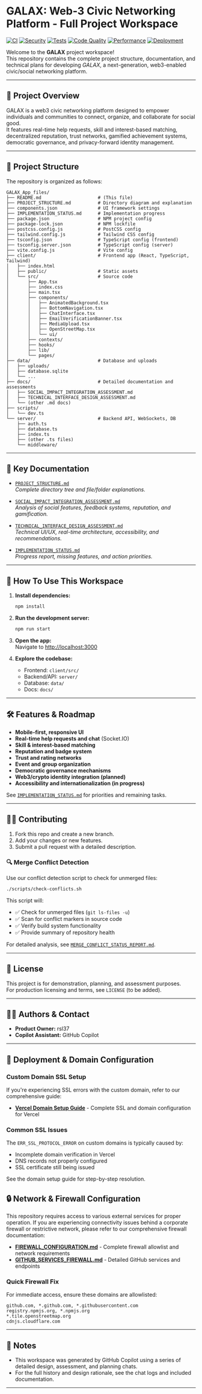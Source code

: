 # GALAX: Web-3 Civic Networking Platform - Full Project Workspace

[![CI](https://github.com/rsl37/GALAX_App/workflows/Continuous%20Integration/badge.svg)](https://github.com/rsl37/GALAX_App/actions/workflows/ci.yml)
[![Security](https://github.com/rsl37/GALAX_App/workflows/Security%20Checks/badge.svg)](https://github.com/rsl37/GALAX_App/actions/workflows/security.yml)
[![Tests](https://github.com/rsl37/GALAX_App/workflows/Testing/badge.svg)](https://github.com/rsl37/GALAX_App/actions/workflows/testing.yml)
[![Code Quality](https://github.com/rsl37/GALAX_App/workflows/Code%20Quality/badge.svg)](https://github.com/rsl37/GALAX_App/actions/workflows/code-quality.yml)
[![Performance](https://github.com/rsl37/GALAX_App/workflows/Performance%20Checks/badge.svg)](https://github.com/rsl37/GALAX_App/actions/workflows/performance.yml)
[![Deployment](https://github.com/rsl37/GALAX_App/workflows/Deployment%20Readiness/badge.svg)](https://github.com/rsl37/GALAX_App/actions/workflows/deployment.yml)

Welcome to the **GALAX** project workspace!  
This repository contains the complete project structure, documentation, and technical plans for developing *GALAX*, a next-generation, web3-enabled civic/social networking platform.

---

## 🌌 Project Overview

GALAX is a web3 civic networking platform designed to empower individuals and communities to connect, organize, and collaborate for social good.  
It features real-time help requests, skill and interest-based matching, decentralized reputation, trust networks, gamified achievement systems, democratic governance, and privacy-forward identity management.

---

## 📁 Project Structure

The repository is organized as follows:

```
GALAX_App_files/
├── README.md                     # (This file)
├── PROJECT_STRUCTURE.md          # Directory diagram and explanation
├── components.json               # UI framework settings
├── IMPLEMENTATION_STATUS.md      # Implementation progress
├── package.json                  # NPM project config
├── package-lock.json             # NPM lockfile
├── postcss.config.js             # PostCSS config
├── tailwind.config.js            # Tailwind CSS config
├── tsconfig.json                 # TypeScript config (frontend)
├── tsconfig.server.json          # TypeScript config (server)
├── vite.config.js                # Vite config
├── client/                       # Frontend app (React, TypeScript, Tailwind)
│   ├── index.html
│   ├── public/                   # Static assets
│   └── src/                      # Source code
│       ├── App.tsx
│       ├── index.css
│       ├── main.tsx
│       ├── components/
│       │   ├── AnimatedBackground.tsx
│       │   ├── BottomNavigation.tsx
│       │   ├── ChatInterface.tsx
│       │   ├── EmailVerificationBanner.tsx
│       │   ├── MediaUpload.tsx
│       │   ├── OpenStreetMap.tsx
│       │   └── ui/
│       ├── contexts/
│       ├── hooks/
│       ├── lib/
│       └── pages/
├── data/                         # Database and uploads
│   ├── uploads/
│   ├── database.sqlite
│   └── ...
├── docs/                         # Detailed documentation and assessments
│   ├── SOCIAL_IMPACT_INTEGRATION_ASSESSMENT.md
│   ├── TECHNICAL_INTERFACE_DESIGN_ASSESSMENT.md
│   └── (other .md docs)
├── scripts/
│   └── dev.ts
└── server/                       # Backend API, WebSockets, DB
    ├── auth.ts
    ├── database.ts
    ├── index.ts
    ├── (other .ts files)
    └── middleware/
```

---

## 📑 Key Documentation

- [`PROJECT_STRUCTURE.md`](PROJECT_STRUCTURE.md)  
  *Complete directory tree and file/folder explanations.*

- [`SOCIAL_IMPACT_INTEGRATION_ASSESSMENT.md`](GALAX_App_files/docs/SOCIAL_IMPACT_INTEGRATION_ASSESSMENT.md)  
  *Analysis of social features, feedback systems, reputation, and gamification.*

- [`TECHNICAL_INTERFACE_DESIGN_ASSESSMENT.md`](GALAX_App_files/docs/TECHNICAL_INTERFACE_DESIGN_ASSESSMENT.md)  
  *Technical UI/UX, real-time architecture, accessibility, and recommendations.*

- [`IMPLEMENTATION_STATUS.md`](GALAX_App_files/IMPLEMENTATION_STATUS.md)  
  *Progress report, missing features, and action priorities.*

---

## 🚀 How To Use This Workspace

1. **Install dependencies:**  
   ```bash
   npm install
   ```

2. **Run the development server:**  
   ```bash
   npm run start
   ```

3. **Open the app:**  
   Navigate to [http://localhost:3000](http://localhost:3000)

4. **Explore the codebase:**  
   - Frontend: `client/src/`
   - Backend/API: `server/`
   - Database: `data/`
   - Docs: `docs/`

---

## 🛠️ Features & Roadmap

- **Mobile-first, responsive UI**
- **Real-time help requests and chat** (Socket.IO)
- **Skill & interest-based matching**
- **Reputation and badge system**
- **Trust and rating networks**
- **Event and group organization**
- **Democratic governance mechanisms**
- **Web3/crypto identity integration (planned)**
- **Accessibility and internationalization (in progress)**

See [`IMPLEMENTATION_STATUS.md`](GALAX_App_files/IMPLEMENTATION_STATUS.md) for priorities and remaining tasks.

---

## 🧑‍💻 Contributing

1. Fork this repo and create a new branch.
2. Add your changes or new features.
3. Submit a pull request with a detailed description.

### 🔍 Merge Conflict Detection

Use our conflict detection script to check for unmerged files:

```bash
./scripts/check-conflicts.sh
```

This script will:
- ✅ Check for unmerged files (`git ls-files -u`)
- ✅ Scan for conflict markers in source code  
- ✅ Verify build system functionality
- ✅ Provide summary of repository health

For detailed analysis, see [`MERGE_CONFLICT_STATUS_REPORT.md`](MERGE_CONFLICT_STATUS_REPORT.md).

---

## 📜 License

This project is for demonstration, planning, and assessment purposes.  
For production licensing and terms, see `LICENSE` (to be added).

---

## 👩‍🚀 Authors & Contact

- **Product Owner:** rsl37
- **Copilot Assistant:** GitHub Copilot

---

## 🚀 Deployment & Domain Configuration

### Custom Domain SSL Setup
If you're experiencing SSL errors with the custom domain, refer to our comprehensive guide:

- **[Vercel Domain Setup Guide](GALAX_App_files/docs/VERCEL_DOMAIN_SETUP.md)** - Complete SSL and domain configuration for Vercel

### Common SSL Issues
The `ERR_SSL_PROTOCOL_ERROR` on custom domains is typically caused by:
- Incomplete domain verification in Vercel
- DNS records not properly configured
- SSL certificate still being issued

See the domain setup guide for step-by-step resolution.

## 🔒 Network & Firewall Configuration

This repository requires access to various external services for proper operation. If you are experiencing connectivity issues behind a corporate firewall or restrictive network, please refer to our comprehensive firewall documentation:

- **[FIREWALL_CONFIGURATION.md](FIREWALL_CONFIGURATION.md)** - Complete firewall allowlist and network requirements
- **[GITHUB_SERVICES_FIREWALL.md](GITHUB_SERVICES_FIREWALL.md)** - Detailed GitHub services and endpoints

### Quick Firewall Fix
For immediate access, ensure these domains are allowlisted:
```
github.com, *.github.com, *.githubusercontent.com
registry.npmjs.org, *.npmjs.org
*.tile.openstreetmap.org
cdnjs.cloudflare.com
```

---

## 🔗 Notes

- This workspace was generated by GitHub Copilot using a series of detailed design, assessment, and planning chats.
- For the full history and design rationale, see the chat logs and included documentation.

---
